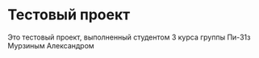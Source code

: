 # Тестовый проект

Это тестовый проект, выполненный студентом 3 курса группы Пи-31з Мурзиным Александром
